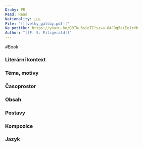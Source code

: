 ```yaml
---
Druhy: PR
Read: Read
Nationality: 🇺🇸
File: "![[velky_gatsby.pdf]]"
Na potítku: https://youtu.be/Q0Tku3sioTI?si=a-6AC9q5aiEe1rVb
Author: "[[F. S. Fitzgerald]]"
---
```

#Book
### Literární kontext
### Téma, motivy
### Časoprostor
### Obsah
### Postavy
### Kompozice
### Jazyk